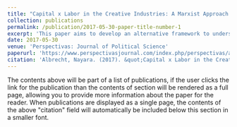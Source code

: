 ```yaml
---
title: "Capital x Labor in the Creative Industries: A Marxist Approach to Copyright and Related Rights"
collection: publications
permalink: /publication/2017-05-30-paper-title-number-1
excerpt: 'This paper aims to develop an alternative framework to understand copyright based upon a Marxist analysis of this field. By providing bibliographical research on both the fundamentals of property theories and Marxist perspectives, I try to promote another understanding of how creative industries operate. Therefore, the paper provides a literature study on both intellectual property theories and Marxism. Regarding intellectual property theories, I focus on four types of approaches: welfare theory, labour theory, personality theory, and culture theory. Regarding Marxist perspectives, I explain most fundamental concepts such as "class," "exploitation," and the relationship between classes and the state according to a Marxist view. Then, I try to build a framework that links these concepts. Finally, I employ this Marxist framework to the "modus operandi" of copyright core industries by analyzing how stakeholders interact with each other and to what extent they may affect public policies on copyright and related rights. In the final remarks, I suggest a research agenda on Marxism and copyright. Thus, this is a preliminary exercise to encourage other studies.'
date: 2017-05-30
venue: 'Perspectivas: Journal of Political Science'
paperurl: 'https://www.perspectivasjournal.com/index.php/perspectivas/article/view/131/133'
citation: 'Albrecht, Nayara. (2017). &quot;Capital x Labor in the Creative Industries: A Marxist Approach to Copyright and Related Rights.&quot; <i>Perspectivas: Portuguese Journal of Political Science</i>. 1(1).'
---
```


The contents above will be part of a list of publications, if the user clicks the link for the publication than the contents of section will be rendered as a full page, allowing you to provide more information about the paper for the reader. When publications are displayed as a single page, the contents of the above "citation" field will automatically be included below this section in a smaller font.
